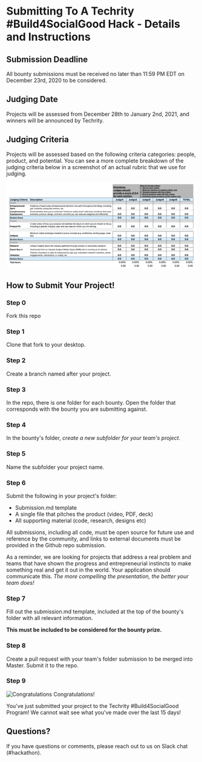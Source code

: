 
# Submitting To A Techrity #Build4SocialGood Hack - Details and Instructions

## Submission Deadline
All bounty submissions must be received no later than 11:59 PM EDT on December 23rd, 2020 to be considered.

## Judging Date
Projects will be assessed from December 28th to January 2nd, 2021, and winners will be announced by Techrity.

## Judging Criteria
Projects will be assessed based on the following criteria categories: people, product, and potential. You can see a more complete breakdown of the judging criteria below in a screenshot of an actual rubric that we use for judging.

![Judging Rubric](Judging_info.png)

## How to Submit Your Project!

### Step 0
Fork this repo

### Step 1
Clone that fork to your desktop.

### Step 2
Create a branch named after your project.

### Step 3
In the repo, there is one folder for each bounty. Open the folder that corresponds with the bounty you are submitting against.

### Step 4
In the bounty's folder, *create a new subfolder for your team's project.*

### Step 5
Name the subfolder your project name.

### Step 6
Submit the following in your project's folder:
- Submission.md template
- A single file that pitches the product (video, PDF, deck)
- All supporting material (code, research, designs etc)

All submissions, including all code, must be open source for future use and reference by the community, and links to external documents must be provided in the Github repo submission.

As a reminder, we are looking for projects that address a real problem and teams that have shown the progress and entrepreneurial instincts to make something real and get it out in the world. Your application should communicate this. _The more compelling the presentation, the better your team does!_

### Step 7
Fill out the submission.md template, included at the top of the bounty's folder with all relevant information.

**This must be included to be considered for the bounty prize.**

### Step 8
Create a pull request with your team's folder submission to be merged into Master. Submit it to the repo.


### Step 9
![Congratulations](https://media.giphy.com/media/UDwUHzUGu6jdsWY5pC/giphy.gif)
Congratulations!

You've just submitted your project to the Techrity #Build4SocialGood Program! We cannot wait see what you've made over the last 15 days!

## Questions?
If you have questions or comments, please reach out to us on Slack chat (#hackathon).
